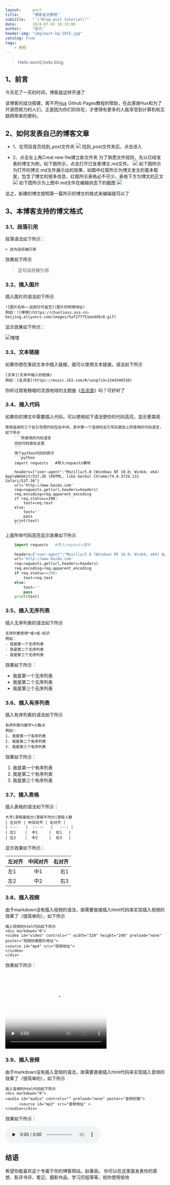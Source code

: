 ```yaml
---
layout:     post
title:      "博客发文教程"
subtitle:   " \"Blog post tutorial\""
date:       2019-07-02 18:33:00
author:     "张凡"
header-img: "img/post-bg-2015.jpg"
catalog: true
tags:
    - 教程
---
```


> Hello world,hello blog. 


## 1、前言

今天花了一天的时间，博客就这样开通了

该博客的成功搭建，离不开[Hux](https://github.com/huxpro) Github Pages教程的帮助，在此感谢Hux和为了开源而努力的人们，正是因为你们的存在，才使得有更多的人能享受到计算机和互联网带来的便利。


## 2、如何发表自己的博客文章

- 1、在项目首页找到_post文件夹
![](https://chunlioss.oss-cn-beijing.aliyuncs.com/images/post.jpg)
找到_post文件夹后，点击进入

- 2、点击左上角Creat new file建立新文件夹
为了熟悉文件规则，先以已经发表的博文为例，如下图所示，点击打开已发表博文.md文件。
![](https://chunlioss.oss-cn-beijing.aliyuncs.com/images/openpost.jpg)
如下图所示为打开的博文.md文件展示出的效果，如图中红框所示为博文发文的基本框架，包含了博文的很多信息，红框所示表格必不可少。表格下方为博文的正文
![](https://chunlioss.oss-cn-beijing.aliyuncs.com/images/mdfile.jpg)
如下图所示为上图中.md文件在编辑状态下的截图
![](https://chunlioss.oss-cn-beijing.aliyuncs.com/images/editmdfile.jpg)

总之，新建的博文按照第一篇所示的博文的格式来编辑就可以了

## 3、本博客支持的博文格式
### 3.1、段落引用
段落语法如下所示：
```
> 这句话将被引用
```
效果如下所示

> 这句话将被引用

### 3.2、插入图片
插入图片的语法如下所示
```
![图片名称——这部分可留空](图片的网络地址)
例如：![嘿嘿](https://chunlioss.oss-cn-beijing.aliyuncs.com/images/5af27f751eedd9c0.gif)
```
显示效果如下所示：

![嘿嘿](https://chunlioss.oss-cn-beijing.aliyuncs.com/images/5af27f751eedd9c0.gif)

### 3.3、文本链接
如果你想在某段文本中插入链接，就可以使用文本链接。语法如下所示
```
[文本](文本中插入的链接)
例如：[去流浪](https://music.163.com/#/song?id=1344340338)
```

你听过周笔畅唱的流浪地球的主题曲《[去流浪](https://music.163.com/#/song?id=1344340338)》吗？可好听了

### 3.4、插入代码
如果你的博文中需要插入代码，可以使用如下语法使你的代码高亮，显示更美观
```
使用连续的三个反引号把代码包在中间，其中第一个连续的反引号后面加上所使用的代码语言，如下所示
    ```所使用的代码语言
    你的代码放在这里
    ```
    举个python代码的例子
    ```python
    import requests   #导入requests模块
    
    headers={"user-agent":"Mozilla/5.0 (Windows NT 10.0; Win64; x64) AppleWebKit/537.36 (KHTML, like Gecko) Chrome/74.0.3729.131 Safari/537.36"}
    url='http://www.baidu.com'
    req=rwquests.get(url,headers=headers)
    req.encoding=req.apparent_encoding
    if req.status==200:
        text=req.text
    else:
        text=''
        pass
    print(text)
    ```
```
上面所举代码高亮显示效果如下所示
~~~python
    import requests   #导入requests模块
    
    headers={"user-agent":"Mozilla/5.0 (Windows NT 10.0; Win64; x64) AppleWebKit/537.36 (KHTML, like Gecko) Chrome/74.0.3729.131 Safari/537.36"}
    url='http://www.baidu.com'
    req=rwquests.get(url,headers=headers)
    req.encoding=req.apparent_encoding
    if req.status==200:
        text=req.text
    else:
        text=''
        pass
    print(text)
~~~

### 3.5、插入无序列表
插入无序列表的语法如下所示
```
无序列表使用*或+或-标识
例如：
- 我是第一个无序列表
- 我是第二个无序列表
- 我是第三个无序列表
```
效果如下所示：
- 我是第一个无序列表
- 我是第二个无序列表
- 我是第三个无序列表

### 3.6、插入有序列表
插入有序列表的语法如下所示
```
有序列表为数字+小数点
例如：
1. 我是第一个有序列表
2. 我是第二个有序列表
3. 我是第三个有序列表
```
效果如下所示：
1. 我是第一个有序列表
2. 我是第二个有序列表
3. 我是第三个有序列表

### 3.7、插入表格
插入表格的语法如下所示：
```
大学|录取最低分|录取平均分|录取人数
| 左对齐 | 中间对齐 | 右对齐 |
| :---   |  :---:   |   ---: |
| 左1    |  中1     |  右1   |
| 左2    |  中2     |  右3   |
```
显示效果如下所示：


| 左对齐 | 中间对齐 | 右对齐 |
| :---   |  :---:   |   ---: |
| 左1    |  中1     |  右1   |
| 左2    |  中2     |  右3   |

### 3.8、插入视频
由于markdown没有插入视频的语法，故需要直接插入html代码来实现插入视频的效果了（很简单的），如下所示

```
插入视频的html代码如下所示
<div markdown="0">
<video id="video" controls="" width="320" height="240" preload="none" poster="视频封面图片地址">
<source id="mp4" src="视频地址">
</video>
</div>
```
效果如下所示：

<div markdown="0">
<video id="video" controls="" width="320" height="240" preload="none" poster="http://p2.music.126.net/tC1MuCpUBvJKzlIsxr2VbQ==/109951163841662048.jpg">
<source id="mp4" src="https://chunliblog.oss-cn-beijing.aliyuncs.com/videos/%E5%8E%BB%E6%B5%81%E6%B5%AA.mp4">
</video>
</div>

### 3.9、插入音频
由于markdown没有插入音频的语法，故需要直接插入html代码来实现插入音频的效果了（很简单的），如下所示

```
插入音频的html代码如下所示
<div markdown="0">
<audio id="audio" controls="" preload="none" poster="音频封面">
      <source id="mp3" src="音频地址" >
</audio></div>
```
效果如下所示：
<div markdown="0">
<audio id="audio" controls="" preload="none" poster="http://p2.music.126.net/tC1MuCpUBvJKzlIsxr2VbQ==/109951163841662048.jpg">
      <source id="mp3" src="https://chunliblog.oss-cn-beijing.aliyuncs.com/audios/%E5%8E%BB%E6%B5%81%E6%B5%AA.mp3">
</audio></div>

## 结语
希望你能喜欢这个专属于你的博客网站，赵春丽。
你可以在这里面发表你的感想、影评书评、笔记、摄影作品、学习历程等等，祝你使用愉快
